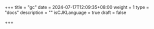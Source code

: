 +++
title = "gc"
date = 2024-07-17T12:09:35+08:00
weight = 1
type = "docs"
description = ""
isCJKLanguage = true
draft = false

+++

